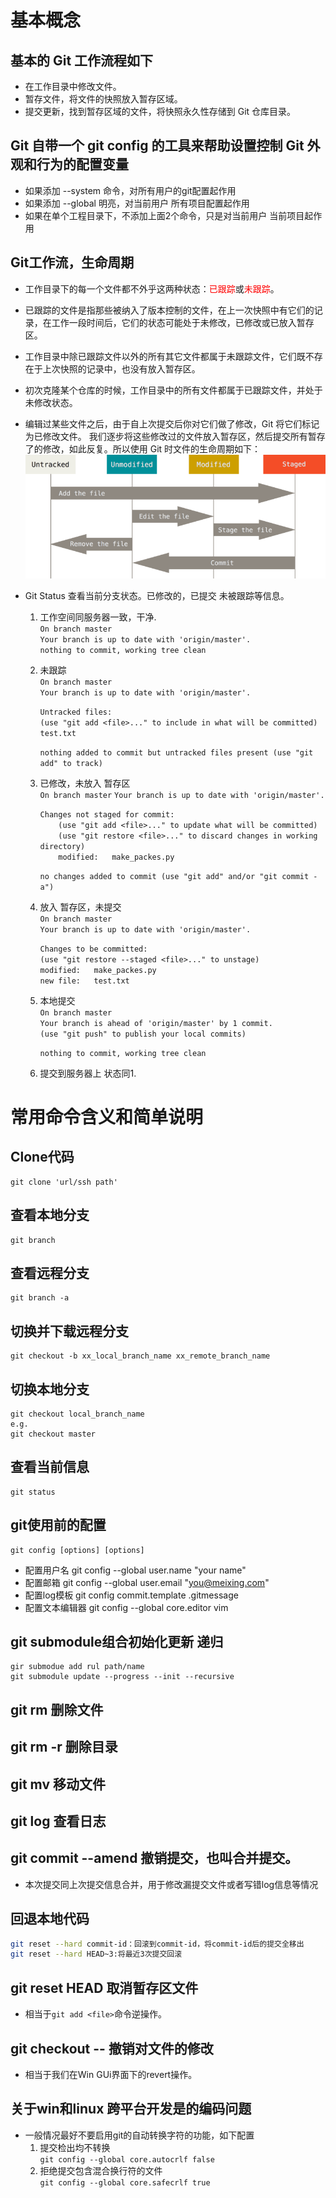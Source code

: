 
# 基本概念
## 基本的 Git 工作流程如下

- 在工作目录中修改文件。
- 暂存文件，将文件的快照放入暂存区域。
- 提交更新，找到暂存区域的文件，将快照永久性存储到 Git 仓库目录。

## Git 自带一个 git config 的工具来帮助设置控制 Git 外观和行为的配置变量
- 如果添加 --system 命令，对所有用户的git配置起作用
- 如果添加 --global 明亮，对当前用户 所有项目配置起作用
- 如果在单个工程目录下，不添加上面2个命令，只是对当前用户 当前项目起作用

## Git工作流，生命周期

- 工作目录下的每一个文件都不外乎这两种状态：<font color=red>已跟踪</font>或<font color=red>未跟踪</font>。    

- 已跟踪的文件是指那些被纳入了版本控制的文件，在上一次快照中有它们的记录，在工作一段时间后，它们的状态可能处于未修改，已修改或已放入暂存区。 
- 工作目录中除已跟踪文件以外的所有其它文件都属于未跟踪文件，它们既不存在于上次快照的记录中，也没有放入暂存区。 
- 初次克隆某个仓库的时候，工作目录中的所有文件都属于已跟踪文件，并处于未修改状态。
- 编辑过某些文件之后，由于自上次提交后你对它们做了修改，Git 将它们标记为已修改文件。 我们逐步将这些修改过的文件放入暂存区，然后提交所有暂存了的修改，如此反复。所以使用 Git 时文件的生命周期如下：
    ![Git文件的生命周期](resources/GitWorkFlow.png)

- Git Status 查看当前分支状态。已修改的，已提交 未被跟踪等信息。  
    1. 工作空间同服务器一致，干净.  
        `On branch master`  
        `Your branch is up to date with 'origin/master'.`  
        `nothing to commit, working tree clean`
    2. 未跟踪   
        `On branch master`  
        `Your branch is up to date with 'origin/master'.`  

        `Untracked files:`  
        `(use "git add <file>..." to include in what will be committed)`  
            `test.txt`

        `nothing added to commit but untracked files present (use "git add" to track)`
    3. 已修改，未放入 暂存区  
        `On branch master`
        `Your branch is up to date with 'origin/master'.`  

        `Changes not staged for commit:`  
        `    (use "git add <file>..." to update what will be committed)`  
        `    (use "git restore <file>..." to discard changes in working directory)`  
        `    modified:   make_packes.py`  

        `no changes added to commit (use "git add" and/or "git commit -a")`  
    4. 放入 暂存区，未提交  
        `On branch master`  
        `Your branch is up to date with 'origin/master'.`  

        `Changes to be committed:`  
            `(use "git restore --staged <file>..." to unstage)`  
            `modified:   make_packes.py`  
            `new file:   test.txt`  
    5. 本地提交  
        `On branch master`  
        `Your branch is ahead of 'origin/master' by 1 commit.`  
            `(use "git push" to publish your local commits)`  

        `nothing to commit, working tree clean` 
    6. 提交到服务器上
    状态同1. 

# 常用命令含义和简单说明
## Clone代码
    git clone 'url/ssh path'
## 查看本地分支
    git branch
## 查看远程分支
    git branch -a

## 切换并下载远程分支
    git checkout -b xx_local_branch_name xx_remote_branch_name
## 切换本地分支
    git checkout local_branch_name
    e.g.  
    git checkout master

## 查看当前信息
    git status
## git使用前的配置
    git config [options] [options] 
- 配置用户名
    git config --global user.name "your name"
- 配置邮箱
    git config --global user.email "you@meixing.com"
- 配置log模板
    git config commit.template .gitmessage
- 配置文本编辑器
    git config --global core.editor vim

## git submodule组合初始化更新 递归
    gir submodue add rul path/name
    git submodule update --progress --init --recursive
## git rm 删除文件
## git rm -r 删除目录
## git mv 移动文件
## git log 查看日志
## git commit --amend  撤销提交，也叫合并提交。
- 本次提交同上次提交信息合并，用于修改漏提交文件或者写错log信息等情况
## 回退本地代码

```bash
git reset --hard commit-id：回滚到commit-id，将commit-id后的提交全移出
git reset --hard HEAD~3:将最近3次提交回滚
```

## git reset HEAD <file> 取消暂存区文件
- 相当于`git add <file>`命令逆操作。
## git checkout -- <file> 撤销对文件的修改
- 相当于我们在Win GUi界面下的revert操作。 

## 关于win和linux 跨平台开发是的编码问题
- 一般情况最好不要启用git的自动转换字符的功能，如下配置
   1. 提交检出均不转换  
        `git config --global core.autocrlf false`
   2. 拒绝提交包含混合换行符的文件  
        `git config --global core.safecrlf true`


